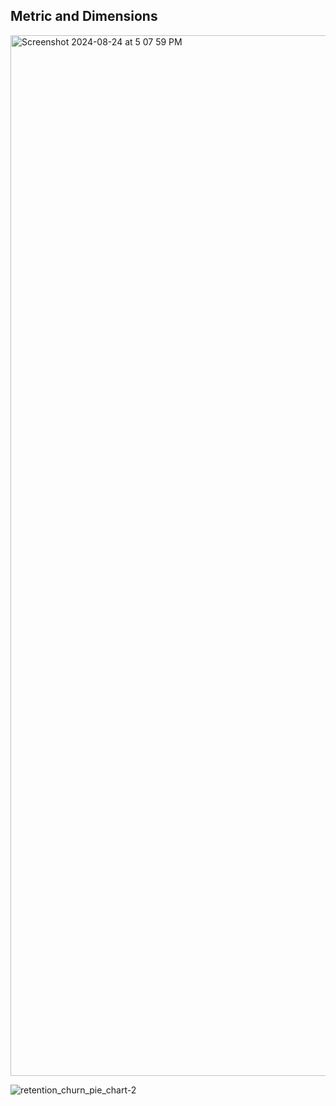 ## Metric and Dimensions

<img width="1665" alt="Screenshot 2024-08-24 at 5 07 59 PM" src="https://github.com/user-attachments/assets/7907dc17-5eae-4c1a-8722-a5891bba055d">

![retention_churn_pie_chart-2](https://github.com/user-attachments/assets/f2e66a90-276d-4f72-8be3-a609f30b617e)

